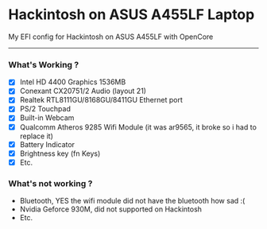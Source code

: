 # Hackintosh on ASUS A455LF Laptop

My EFI config for Hackintosh on ASUS A455LF with OpenCore

--------------------------------------------------------------------------------------------

### What's Working ?
- [X] Intel HD 4400 Graphics 1536MB
- [X] Conexant CX20751/2 Audio (layout 21)
- [X] Realtek RTL8111GU/8168GU/8411GU Ethernet port
- [X] PS/2 Touchpad
- [X] Built-in Webcam
- [X] Qualcomm Atheros 9285 Wifi Module (it was ar9565, it broke so i had to replace it)
- [X] Battery Indicator
- [X] Brightness key (fn Keys)
- [X] Etc.

### What's not working ?
- Bluetooth, YES the wifi module did not have the bluetooth how sad :(
- Nvidia Geforce 930M, did not supported on Hackintosh
- Etc.

